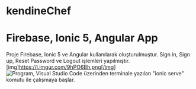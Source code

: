 # kendineChef
# Firebase, Ionic 5, Angular App
Proje Firebase, Ionic 5 ve Angular kullanılarak oluşturulmuştur. Sign in, Sign up, Reset Password ve Logout işlemleri yapılmıştır.
[img]https://i.imgur.com/9hPO6Bh.png[/img]
![Program, Visual Studio Code üzerinden terminale yazılan "ionic serve" komutu ile çalışmaya başlar.](https://imgur.com/9hPO6Bh)
